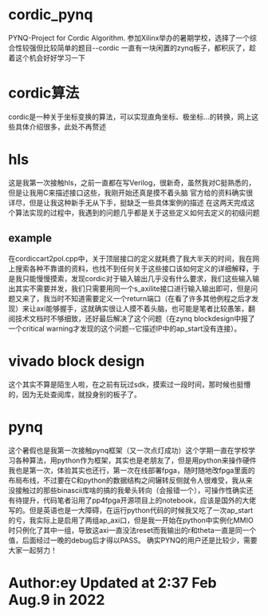 # cordic_pynq
PYNQ-Project for Cordic Algorithm.
参加Xilinx举办的暑期学校，选择了一个综合性较强但比较简单的题目--cordic
一直有一块闲置的zynq板子，都积灰了，趁着这个机会好好学习一下
# cordic算法
cordic是一种关于坐标变换的算法，可以实现直角坐标、极坐标...的转换，网上这些具体介绍很多，此处不再赘述
# hls
这是我第一次接触hls，之前一直都在写Verilog，很新奇，虽然我对C挺熟悉的，但是让我用C来描述接口这些，我刚开始还真是摸不着头脑
官方给的资料确实很详尽，但是让我这种新手无从下手，挺缺乏一些具体案例的描述
在这两天完成这个算法实现的过程中，我遇到的问题几乎都是关于这些定义如何去定义的初级问题
## example
在cordiccart2pol.cpp中，关于顶层接口的定义就耗费了我大半天的时间，我在网上搜索各种不靠谱的资料，也找不到任何关于这些接口该如何定义的详细解释，于是我只能慢慢摸索，发现cordic对于输入输出几乎没有什么要求，我们这些输入输出其实不需要并发，我们只需要用同一个s_axilite接口进行输入输出即可，但是问题又来了，我当时不知道需要定义一个return端口（在看了许多其他例程之后才发现）来让axi能够握手，这就确实很让人摸不着头脑，也可能是笔者比较愚笨，翻阅技术文档时不够细致，还好最后解决了这个问题（在zynq blockdesign中报了一个critical warning才发现的这个问题--它描述IP中的ap_start没有连接）。
# vivado block design
这个其实不算是陌生人啦，在之前有玩过sdk，摸索过一段时间，那时候也挺懵的，因为无处查阅库，就投身别的板子了。
# pynq
这个暑假也是我第一次接触pynq框架（又一次点灯成功）这个学期一直在学校学习各种算法，用python作为框架，其实也是老朋友了，但是用python来操作硬件我也是第一次，体验其实也还行，第一次在线部署fpga，随时随地改fpga里面的布局布线，不过要在C和python的数据结构之间辗转反侧就令人很难受，我从来没接触过的那些binascii库啥的搞的我晕头转向（会报错一个），可操作性确实还有待提升，代码笔者沿用了pp4fpga开源项目上的notebook，应该是国外的大佬写的。但是英语也是一大障碍，在运行python代码的时候我又吃了一次ap_start的亏，我实际上是启用了两组ap_axi口，但是我一开始在python中实例化MMIO时只例化了其中一组，导致这axi一直没法reset而我输出的r和theta一直是同一个值，后面经过一晚的debug后才得以PASS。
确实PYNQ的用户还是比较少，需要大家一起努力！
# Author:ey Updated at 2:37 Feb Aug.9 in 2022
